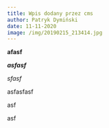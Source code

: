 ```yaml
---
title: Wpis dodany przez cms
author: Patryk Dymiński
date: 11-11-2020
image: /img/20190215_213414.jpg
---
```

**afasf**

***asfasf***

*sfasf*

asfasfasf

asf

asf